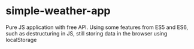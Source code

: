 # simple-weather-app
Pure JS application with free API. Using some features from ES5 and ES6, such as destructuring in JS, still storing data in the browser using localStorage
